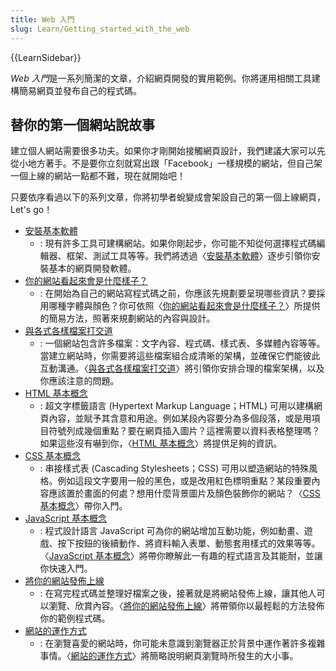 ```yaml
---
title: Web 入門
slug: Learn/Getting_started_with_the_web
---
```


{{LearnSidebar}}

*Web 入門*是一系列簡潔的文章，介紹網頁開發的實用範例。你將運用相關工具建構簡易網頁並發布自己的程式碼。

## 替你的第一個網站說故事

建立個人網站需要很多功夫。如果你才剛開始接觸網頁設計，我們建議大家可以先從小地方著手。不是要你立刻就寫出跟「Facebook」一樣規模的網站，但自己架一個上線的網站一點都不難，現在就開始吧！

只要依序看過以下的系列文章，你將初學者蛻變成會架設自己的第一個上線網頁，Let's go！

- [安裝基本軟體](/zh-TW/Learn/Getting_started_with_the_web/Installing_basic_software)
  - : 現有許多工具可建構網站。如果你剛起步，你可能不知從何選擇程式碼編輯器、框架、測試工具等等。我們將透過〈[安裝基本軟體](/zh-TW/Learn/Getting_started_with_the_web/Installing_basic_software)〉逐步引領你安裝基本的網頁開發軟體。
- [你的網站看起來會是什麼樣子？](/zh-TW/Learn/Getting_started_with_the_web/What_will_your_website_look_like)
  - : 在開始為自己的網站寫程式碼之前，你應該先規劃要呈現哪些資訊？要採用哪種字體與顏色？你可依照〈[你的網站看起來會是什麼樣子？](/zh-TW/Learn/Getting_started_with_the_web/What_will_your_website_look_like)〉所提供的簡易方法，照著來規劃網站的內容與設計。
- [與各式各樣檔案打交道](/zh-TW/Learn/Getting_started_with_the_web/Dealing_with_files)
  - : 一個網站包含許多檔案：文字內容、程式碼、樣式表、多媒體內容等等。當建立網站時，你需要將這些檔案組合成清晰的架構，並確保它們能彼此互動溝通。〈[與各式各樣檔案打交道](/zh-TW/Learn/Getting_started_with_the_web/Dealing_with_files)〉將引領你安排合理的檔案架構，以及你應該注意的問題。
- [HTML 基本概念](/zh-TW/Learn/Getting_started_with_the_web/HTML_basics)
  - : 超文字標籤語言 (Hypertext Markup Language；HTML) 可用以建構網頁內容，並賦予其含意和用途。例如某段內容要分為多個段落，或是用項目符號列成幾個重點？要在網頁插入圖片？這裡需要以資料表格整理嗎？如果這些沒有嚇到你，〈[HTML 基本概念](/zh-TW/Learn/Getting_started_with_the_web/HTML_basics)〉將提供足夠的資訊。
- [CSS 基本概念](/zh-TW/docs/Learn/Getting_started_with_the_web/CSS_basics)
  - : 串接樣式表 (Cascading Stylesheets；CSS) 可用以塑造網站的特殊風格。例如這段文字要用一般的黑色，或是改用紅色標明重點？某段重要內容應該置於畫面的何處？想用什麼背景圖片及顏色裝飾你的網站？〈[CSS 基本概念](/zh-TW/Learn/Getting_started_with_the_web/CSS_basics)〉帶你入門。
- [JavaScript 基本概念](/zh-TW/Learn/Getting_started_with_the_web/JavaScript_basics)
  - : 程式設計語言 JavaScript 可為你的網站增加互動功能，例如動畫、遊戲、按下按鈕的後續動作、將資料輸入表單、動態套用樣式的效果等等。〈[JavaScript 基本概念](/zh-TW/Learn/Getting_started_with_the_web/JavaScript_basics)〉將帶你瞭解此一有趣的程式語言及其能耐，並讓你快速入門。
- [將你的網站發佈上線](/zh-TW/docs/Learn/Getting_started_with_the_web/Publishing_your_website)
  - : 在寫完程式碼並整理好檔案之後，接著就是將網站發佈上線，讓其他人可以瀏覽、欣賞內容。〈[將你的網站發佈上線](/zh-TW/docs/Learn/Getting_started_with_the_web/Publishing_your_website)〉將帶領你以最輕鬆的方法發佈你的範例程式碼。
- [網站的運作方式](/zh-TW/docs/Learn/Getting_started_with_the_web/How_the_Web_works)
  - : 在瀏覽喜愛的網站時，你可能未意識到瀏覽器正於背景中運作著許多複雜事情。〈[網站的運作方式](/zh-TW/docs/Learn/Getting_started_with_the_web/How_the_Web_works)〉將簡略說明網頁瀏覽時所發生的大小事。

